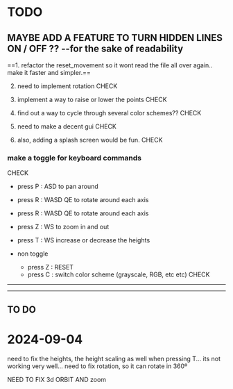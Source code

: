 # TODO



## MAYBE ADD A FEATURE TO TURN HIDDEN LINES ON / OFF ?? --for the sake of readability

==1. refactor the reset_movement so it wont read the file all over again.. make it faster and simpler.==

2. need to implement rotation   CHECK

3. implement a way to raise or lower the points CHECK

5. find out a way to cycle through several color schemes?? CHECK

6. need to make a decent gui CHECK

7. also, adding a splash screen would be fun. CHECK

### make a toggle for keyboard commands


CHECK
- press P
  : ASD to pan around
- press R
  : WASD QE to rotate around each axis
- press R
  : WASD QE to rotate around each axis
- press Z
  : WS to zoom in and out
- press T
  : WS increase or decrease the heights

- non toggle
  - press Z
    : RESET
  - press C
    : switch color scheme (grayscale, RGB, etc etc)  CHECK
---
---

## TO DO
# 2024-09-04

need to fix the heights, the height scaling as well when pressing T... its not working very well...
need to fix rotation, so it can rotate in 360º 

NEED TO FIX 3d ORBIT AND zoom


